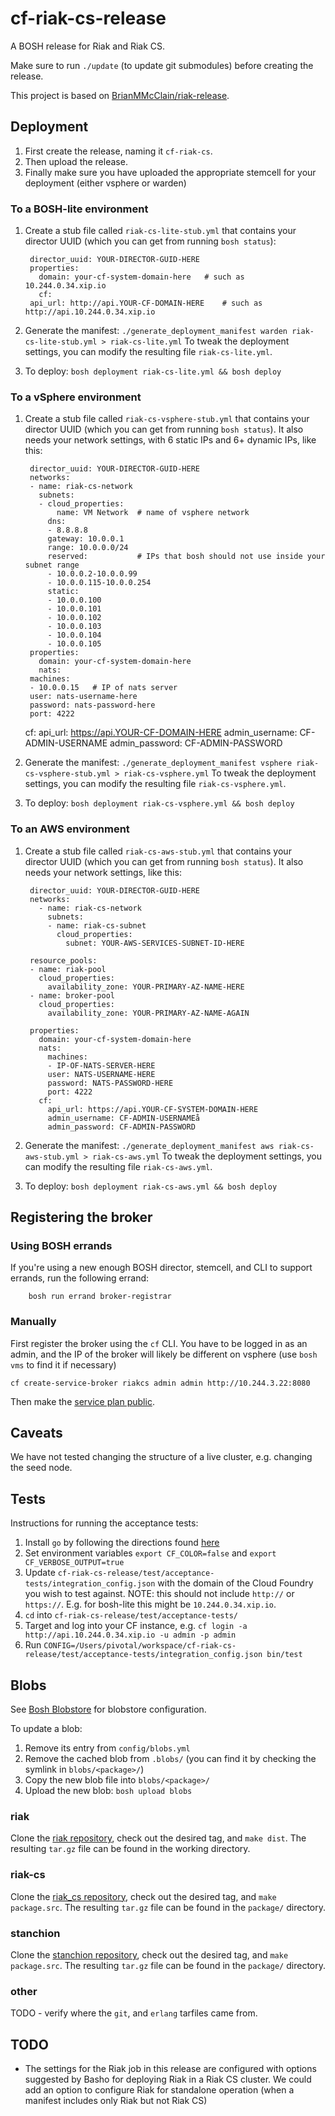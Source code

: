 # cf-riak-cs-release

A BOSH release for Riak and Riak CS.

Make sure to run `./update` (to update git submodules) before creating the release.

This project is based on [BrianMMcClain/riak-release](https://github.com/BrianMMcClain/riak-release).

## Deployment

1.  First create the release, naming it `cf-riak-cs`.
1.  Then upload the release.
1.  Finally make sure you have uploaded the appropriate stemcell for your deployment (either vsphere or warden)

### To a BOSH-lite environment

1. Create a stub file called `riak-cs-lite-stub.yml` that contains your director UUID (which you can get from running `bosh status`):

		director_uuid: YOUR-DIRECTOR-GUID-HERE
		properties:
		  domain: your-cf-system-domain-here   # such as 10.244.0.34.xip.io
		  cf:
        api_url: http://api.YOUR-CF-DOMAIN-HERE    # such as http://api.10.244.0.34.xip.io

2. Generate the manifest: `./generate_deployment_manifest warden riak-cs-lite-stub.yml > riak-cs-lite.yml`
To tweak the deployment settings, you can modify the resulting file `riak-cs-lite.yml`.
3. To deploy: `bosh deployment riak-cs-lite.yml && bosh deploy`

### To a vSphere environment

1. Create a stub file called `riak-cs-vsphere-stub.yml` that contains your director UUID (which you can get from running `bosh status`).
It also needs your network settings, with 6 static IPs and 6+ dynamic IPs, like this:

		director_uuid: YOUR-DIRECTOR-GUID-HERE
		networks:
		- name: riak-cs-network
		  subnets:
		  - cloud_properties:
		      name: VM Network  # name of vsphere network
		    dns:
		    - 8.8.8.8
		    gateway: 10.0.0.1
		    range: 10.0.0.0/24
		    reserved:           # IPs that bosh should not use inside your subnet range
		    - 10.0.0.2-10.0.0.99
		    - 10.0.0.115-10.0.0.254
		    static:
		    - 10.0.0.100
		    - 10.0.0.101
		    - 10.0.0.102
		    - 10.0.0.103
		    - 10.0.0.104
		    - 10.0.0.105
		properties:
		  domain: your-cf-system-domain-here
		  nats:
        machines:
        - 10.0.0.15   # IP of nats server
        user: nats-username-here
        password: nats-password-here
        port: 4222
      cf:
        api_url: https://api.YOUR-CF-DOMAIN-HERE
        admin_username: CF-ADMIN-USERNAME
        admin_password: CF-ADMIN-PASSWORD

1. Generate the manifest: `./generate_deployment_manifest vsphere riak-cs-vsphere-stub.yml > riak-cs-vsphere.yml`
To tweak the deployment settings, you can modify the resulting file `riak-cs-vsphere.yml`.
1. To deploy: `bosh deployment riak-cs-vsphere.yml && bosh deploy`

### To an AWS environment

1. Create a stub file called `riak-cs-aws-stub.yml` that contains your director UUID (which you can get from running `bosh status`).
It also needs your network settings, like this:

        director_uuid: YOUR-DIRECTOR-GUID-HERE
        networks:
          - name: riak-cs-network
            subnets:
            - name: riak-cs-subnet
              cloud_properties:
                subnet: YOUR-AWS-SERVICES-SUBNET-ID-HERE

        resource_pools:
        - name: riak-pool
          cloud_properties:
            availability_zone: YOUR-PRIMARY-AZ-NAME-HERE
        - name: broker-pool
          cloud_properties:
            availability_zone: YOUR-PRIMARY-AZ-NAME-AGAIN

        properties:
          domain: your-cf-system-domain-here
          nats:
            machines:
            - IP-OF-NATS-SERVER-HERE
            user: NATS-USERNAME-HERE
            password: NATS-PASSWORD-HERE
            port: 4222
          cf:
            api_url: https://api.YOUR-CF-SYSTEM-DOMAIN-HERE
            admin_username: CF-ADMIN-USERNAMEå
            admin_password: CF-ADMIN-PASSWORD

1. Generate the manifest: `./generate_deployment_manifest aws riak-cs-aws-stub.yml > riak-cs-aws.yml`
To tweak the deployment settings, you can modify the resulting file `riak-cs-aws.yml`.
1. To deploy: `bosh deployment riak-cs-aws.yml && bosh deploy`

## Registering the broker

### Using BOSH errands

If you're using a new enough BOSH director, stemcell, and CLI to support errands, run the following errand:

        bosh run errand broker-registrar

### Manually
First register the broker using the `cf` CLI.  You have to be logged in as an admin, and the IP of the broker will likely be different on vsphere (use `bosh vms` to find it if necessary)
```
cf create-service-broker riakcs admin admin http://10.244.3.22:8080
```
Then make the [service plan public](http://docs.cloudfoundry.org/services/services/managing-service-brokers.html#make-plans-public).


## Caveats

We have not tested changing the structure of a live cluster, e.g. changing the seed node.

## Tests
Instructions for running the acceptance tests:

1. Install `go` by following the directions found [here](http://golang.org/doc/install)
1. Set environment variables `export CF_COLOR=false` and `export CF_VERBOSE_OUTPUT=true`
1. Update `cf-riak-cs-release/test/acceptance-tests/integration_config.json` with the domain of the Cloud Foundry you wish to test against. NOTE: this should not include `http://` or `https://`. E.g. for bosh-lite this might be `10.244.0.34.xip.io`.
1. `cd` into `cf-riak-cs-release/test/acceptance-tests/`
1. Target and log into your CF instance, e.g. `cf login -a http://api.10.244.0.34.xip.io -u admin -p admin`
1. Run `CONFIG=/Users/pivotal/workspace/cf-riak-cs-release/test/acceptance-tests/integration_config.json bin/test`


## Blobs

See [Bosh Blobstore](http://docs.cloudfoundry.com/docs/running/bosh/components/blobstore.html) for blobstore configuration.

To update a blob:

1. Remove its entry from `config/blobs.yml`
2. Remove the cached blob from `.blobs/` (you can find it by checking the symlink in `blobs/<package>/`)
3. Copy the new blob file into `blobs/<package>/`
4. Upload the new blob: `bosh upload blobs`

### riak

Clone the [riak repository](https://github.com/basho/riak), check out the desired tag, and `make dist`.
The resulting `tar.gz` file can be found in the working directory.

### riak-cs

Clone the [riak_cs repository](https://github.com/basho/riak_cs), check out the desired tag, and `make package.src`.
The resulting `tar.gz` file can be found in the `package/` directory.

### stanchion

Clone the [stanchion repository](https://github.com/basho/stanchion), check out the desired tag, and `make package.src`.
The resulting `tar.gz` file can be found in the `package/` directory.


### other

TODO - verify where the `git`, and `erlang` tarfiles came from.

## TODO

- The settings for the Riak job in this release are configured with options suggested by Basho for deploying Riak in a Riak CS cluster.  We could add an option to configure Riak for standalone operation (when a manifest includes only Riak but not Riak CS)

[BOSH lite]: https://github.com/cloudfoundry/bosh-lite
